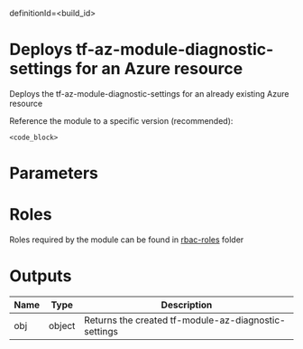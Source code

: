 definitionId=<build_id>
# Deploys tf-az-module-diagnostic-settings for an Azure resource
Deploys the tf-az-module-diagnostic-settings for an already existing Azure resource


Reference the module to a specific version (recommended):
```hcl
<code_block>
```

# Parameters
## <paraml1>

# Roles
Roles required by the module can be found in [rbac-roles](./rbac-roles) folder

# Outputs
| Name | Type | Description | 
| -- | -- | -- | 
| obj | object | Returns the created tf-module-az-diagnostic-settings 